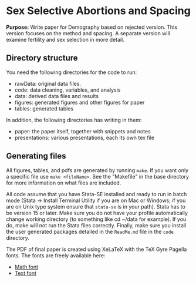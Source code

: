 # Sex Selective Abortions and Spacing

**Purpose:** Write paper for Demography based on rejected version. 
This version focuses on the method and spacing.
A separate version will examine fertility and sex selection in more detail.

## Directory structure

You need the following directories for the code to run:

- rawData: original data files.
- code: data cleaning, variables, and analysis
- data: derived data files and results
- figures: generated figures and other figures for paper
- tables: generated tables

In addition, the following directories has writing in them:

- paper: the paper itself, together with snippets and notes
- presentations: various presentations, each its own tex file

##  Generating files

All figures, tables, and pdfs are generated by running `make`.
If you want only a specific file use `make <fileName>`.
See the "Makefile" in the base directory for more information 
on what files are included.

All code assume that you have Stata-SE installed and ready
to run in batch mode (Stata -> Install Terminal Utility if you
are on Mac or Windows; if you are on Unix type system ensure 
that `stata-se` is in your path).
Stata has to be version 15 or later.
Make sure you do not have your profile automatically change
working directory (to something like cd ~/data for example).
If you do, make will not run the Stata files correctly.
Finally, make sure you install the user generated packages detailed in the `ReadMe.md` 
file in the `code` directory.

The PDF of final paper is created using XeLaTeX with the TeX
Gyre Pagella fonts.
The fonts are freely available here:
- [Math font](http://www.gust.org.pl/projects/e-foundry/tg-math/index_html)
- [Text font](http://www.gust.org.pl/projects/e-foundry/tex-gyre/pagella)
